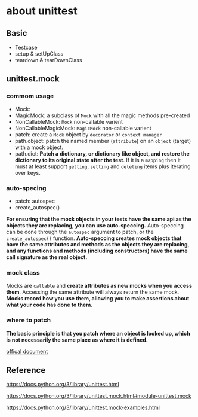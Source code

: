 # about unittest

## Basic

- Testcase
- setup & setUpClass
- teardown & tearDownClass

## unittest.mock

### commom usage

- Mock:
- MagicMock: a subclass of `Mock` with all the magic methods pre-created
- NonCallableMock: `Mock` non-callable varient
- NonCallableMagicMock: `MagicMock` non-callable varient
- patch: create a `Mock` object by `decorator` or `context manager`
- path.object: patch the named member (`attribute`) on an `object` (target) with a mock object.
- path.dict: __Patch a dictionary, or dictionary like object, and restore the dictionary to its original state after the test__. If it is a `mapping` then it must at least support `getting`, `setting` and `deleting` items plus iterating over keys.

### auto-specing

- patch: autospec
- create_autospec()

__For ensuring that the mock objects in your tests have the same api as the objects they are replacing, you can use auto-speccing.__ Auto-speccing can be done through the `autospec` argument to patch, or the `create_autospec()` function. __Auto-speccing creates mock objects that have the same attributes and methods as the objects they are replacing, and any functions and methods (including constructors) have the same call signature as the real object.__

### mock class

Mocks are `callable` and __create attributes as new mocks when you access them__. Accessing the same attribute will always return the same mock. __Mocks record how you use them, allowing you to make assertions about what your code has done to them.__


### where to patch

__The basic principle is that you patch where an object is looked up, which is not necessarily the same place as where it is defined.__

[offical document](https://docs.python.org/3/library/unittest.mock.html#where-to-patch)


## Reference

https://docs.python.org/3/library/unittest.html

https://docs.python.org/3/library/unittest.mock.html#module-unittest.mock

https://docs.python.org/3/library/unittest.mock-examples.html

